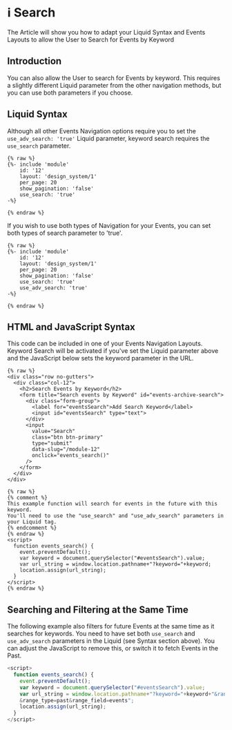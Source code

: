 # ℹ️ Search

The Article will show you how to adapt your Liquid Syntax and Events Layouts to allow the User to Search for Events by Keyword

## Introduction

You can also allow the User to search for Events by keyword. This requires a slightly different Liquid parameter from the other navigation methods, but you can use both parameters if you choose.

## Liquid Syntax

Although all other Events Navigation options require you to set the `use_adv_search: 'true'` Liquid parameter, keyword search requires the `use_search` parameter.

```liquid
{% raw %}
{%- include 'module'
    id: '12'
    layout: 'design_system/1'
    per_page: 20
    show_pagination: 'false'
    use_search: 'true' 
-%}

{% endraw %}
```

If you wish to use both types of Navigation for your Events, you can set both types of search parameter to 'true'.

```liquid
{% raw %}
{%- include 'module'
    id: '12'
    layout: 'design_system/1'
    per_page: 20
    show_pagination: 'false'
    use_search: 'true'
    use_adv_search: 'true' 
-%}

{% endraw %}
```

## HTML and JavaScript Syntax

This code can be included in one of your Events Navigation Layouts. Keyword Search will be activated if you've set the Liquid parameter above and the JavaScript below sets the keyword parameter in the URL.

```liquid
{% raw %}
<div class="row no-gutters">
  <div class="col-12">
    <h2>Search Events by Keyword</h2>
    <form title="Search events by Keyword" id="events-archive-search">
      <div class="form-group">
        <label for="eventsSearch">Add Search Keyword</label>
        <input id="eventsSearch" type="text">
      </div>
      <input
        value="Search" 
        class="btn btn-primary" 
        type="submit" 
        data-slug="/module-12" 
        onclick="events_search()"
      />
    </form>
  </div>
</div>

{% raw %}
{% comment %}
This example function will search for events in the future with this keyword. 
You'll need to use the "use_search" and "use_adv_search" parameters in your Liquid tag.
{% endcomment %}
{% endraw %}
<script>
  function events_search() {
    event.preventDefault();
    var keyword = document.querySelector("#eventsSearch").value;
    var url_string = window.location.pathname+"?keyword="+keyword;
    location.assign(url_string);
  }
</script>
{% endraw %}
```

## Searching and Filtering at the Same Time

The following example also filters for future Events at the same time as it searches for keywords. You need to have set both `use_search` and `use_adv_search` parameters in the Liquid (see Syntax section above). You can adjust the JavaScript to remove this, or switch it to fetch Events in the Past.

```javascript
<script>
  function events_search() {
    event.preventDefault();
    var keyword = document.querySelector("#eventsSearch").value;
    var url_string = window.location.pathname+"?keyword="+keyword+"&range_lt={{now}}
    &range_type=past&range_field=events";
    location.assign(url_string);
  }
</script>
```
